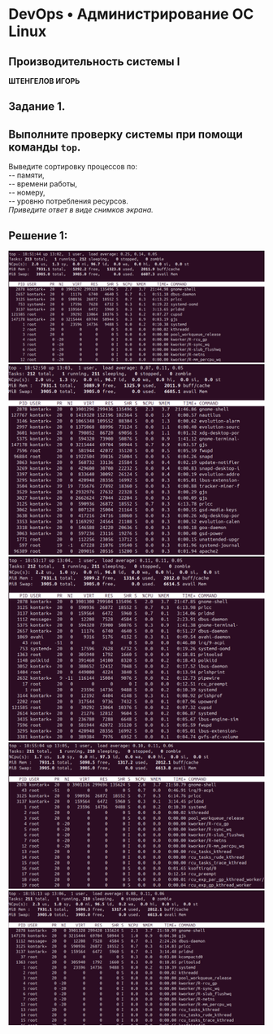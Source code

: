 # DevOps • Администрирование ОС Linux
## Производительность системы I
__ШТЕНГЕЛОВ ИГОРЬ__  
  
## Задание 1.
## Выполните проверку системы при помощи команды `top`.
Выведите сортировку процессов по:  
-- памяти,  
-- времени работы,  
-- номеру,  
-- уровню потребления ресурсов.  
_Приведите ответ в виде снимков экрана._  

## Решение 1:  

![Команда `top`](./images/5_1.png)  
![Сортировка по памяти](./images/5_2.png)  
![Сортировка по времени работы](./images/5_3.png)  
![Сортировка по номеру процесса](./images/5_4.png)  
![Сортировка по ресурсам](./images/5_5.png)  
